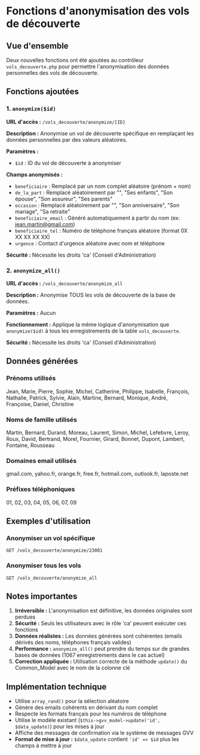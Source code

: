 # Fonctions d'anonymisation des vols de découverte

## Vue d'ensemble

Deux nouvelles fonctions ont été ajoutées au contrôleur `vols_decouverte.php` pour permettre l'anonymisation des données personnelles des vols de découverte.

## Fonctions ajoutées

### 1. `anonymize($id)`

**URL d'accès :** `/vols_decouverte/anonymize/[ID]`

**Description :** Anonymise un vol de découverte spécifique en remplaçant les données personnelles par des valeurs aléatoires.

**Paramètres :**
- `$id` : ID du vol de découverte à anonymiser

**Champs anonymisés :**
- `beneficiaire` : Remplacé par un nom complet aléatoire (prénom + nom)
- `de_la_part` : Remplacé aléatoirement par "", "Ses enfants", "Son épouse", "Son assureur", "Ses parents"
- `occasion` : Remplacé aléatoirement par "", "Son anniversaire", "Son mariage", "Sa retraite"
- `beneficiaire_email` : Généré automatiquement à partir du nom (ex: jean.martin@gmail.com)
- `beneficiaire_tel` : Numéro de téléphone français aléatoire (format 0X XX XX XX XX)
- `urgence` : Contact d'urgence aléatoire avec nom et téléphone

**Sécurité :** Nécessite les droits 'ca' (Conseil d'Administration)

### 2. `anonymize_all()`

**URL d'accès :** `/vols_decouverte/anonymize_all`

**Description :** Anonymise TOUS les vols de découverte de la base de données.

**Paramètres :** Aucun

**Fonctionnement :** Applique la même logique d'anonymisation que `anonymize($id)` à tous les enregistrements de la table `vols_decouverte`.

**Sécurité :** Nécessite les droits 'ca' (Conseil d'Administration)

## Données générées

### Prénoms utilisés
Jean, Marie, Pierre, Sophie, Michel, Catherine, Philippe, Isabelle, François, Nathalie, Patrick, Sylvie, Alain, Martine, Bernard, Monique, André, Françoise, Daniel, Christine

### Noms de famille utilisés
Martin, Bernard, Durand, Moreau, Laurent, Simon, Michel, Lefebvre, Leroy, Roux, David, Bertrand, Morel, Fournier, Girard, Bonnet, Dupont, Lambert, Fontaine, Rousseau

### Domaines email utilisés
gmail.com, yahoo.fr, orange.fr, free.fr, hotmail.com, outlook.fr, laposte.net

### Préfixes téléphoniques
01, 02, 03, 04, 05, 06, 07, 09

## Exemples d'utilisation

### Anonymiser un vol spécifique
```
GET /vols_decouverte/anonymize/23001
```

### Anonymiser tous les vols
```
GET /vols_decouverte/anonymize_all
```

## Notes importantes

1. **Irréversible :** L'anonymisation est définitive, les données originales sont perdues
2. **Sécurité :** Seuls les utilisateurs avec le rôle 'ca' peuvent exécuter ces fonctions
3. **Données réalistes :** Les données générées sont cohérentes (emails dérivés des noms, téléphones français valides)
4. **Performance :** `anonymize_all()` peut prendre du temps sur de grandes bases de données (1067 enregistrements dans le cas actuel)
5. **Correction appliquée :** Utilisation correcte de la méthode `update()` du Common_Model avec le nom de la colonne clé

## Implémentation technique

- Utilise `array_rand()` pour la sélection aléatoire
- Génère des emails cohérents en dérivant du nom complet
- Respecte les formats français pour les numéros de téléphone
- Utilise le modèle existant (`$this->gvv_model->update('id', $data_update)`) pour les mises à jour
- Affiche des messages de confirmation via le système de messages GVV
- **Format de mise à jour :** `$data_update` contient `'id' => $id` plus les champs à mettre à jour